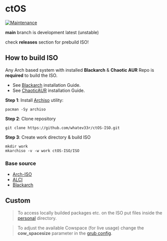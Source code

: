 # ctOS

[![Maintenance](https://img.shields.io/maintenance/yes/2023.svg)]()

**main** branch is development latest (unstable)

check **releases** section for prebuild ISO!


## How to build ISO
Any Arch based system with installed **Blackarch** & **Chaotic AUR** Repo is **required** to build the ISO.
- See [Blackarch](https://blackarch.org/downloads.html#install-repo) installation Guide.
- See [ChaoticAUR](https://aur.chaotic.cx/) installation Guide.

**Step 1**: Install [Archiso](https://gitlab.archlinux.org/archlinux/archiso) utility:
```
pacman -Sy archiso
```
**Step 2**: Clone repository
```
git clone https://github.com/whatev33r/ctOS-ISO.git
```
**Step 3**: Create work directory & build ISO
```
mkdir work
mkarchiso -v -w work ctOS-ISO/ISO
```


### Base source
- [Arch-ISO](https://gitlab.archlinux.org/archlinux/archiso)
- [ALCI](https://github.com/arch-linux-calamares-installer/alci-iso/tree/master)
- [Blackarch](https://blackarch.org/)

## Custom
> To access locally builded packages etc. on the ISO put files inside the [personal](ISO/airootfs/personal) directory.
 
> To adjust the available Cowspace (for live usage) change the **cow_spacesize** parameter in the [grub config](ISO/grub/grub.cfg).
